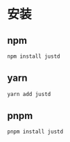 
# 安装

## npm

``` js
npm install justd
```

## yarn

``` js
yarn add justd
```

## pnpm

``` js
pnpm install justd
```
